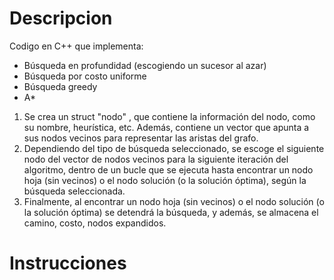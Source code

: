 # Descripcion
Codigo en C++ que implementa: 
 -	Búsqueda en profundidad (escogiendo un sucesor al azar)
 -	Búsqueda por costo uniforme
 -	Búsqueda greedy
 -	A*

 1. Se crea un struct "nodo" , que contiene la información del nodo, como su nombre, heurística, etc. Además, contiene un vector que apunta a sus nodos vecinos para representar las aristas del grafo. 
 2. Dependiendo del tipo de búsqueda seleccionado, se escoge el siguiente nodo del vector de nodos vecinos para la siguiente iteración del algoritmo, dentro de un bucle que se ejecuta hasta encontrar un nodo hoja (sin vecinos) o el nodo solución (o la solución óptima), según la búsqueda seleccionada. 
 3. Finalmente, al encontrar un nodo hoja (sin vecinos) o el nodo solución (o la solución óptima) se detendrá la búsqueda, y además, se almacena el camino, costo, nodos expandidos.

# Instrucciones

